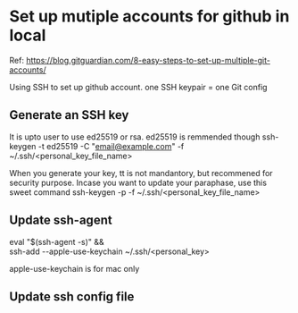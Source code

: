 # Set up mutiple accounts for github in local
Ref: https://blog.gitguardian.com/8-easy-steps-to-set-up-multiple-git-accounts/

Using SSH to set up github account. one SSH keypair = one Git config

## Generate an SSH key
It is upto user to use ed25519 or rsa. ed25519 is remmended though
ssh-keygen -t ed25519 -C "email@example.com" -f ~/.ssh/<personal_key_file_name> 

When you generate your key, tt is not mandantory, but recommened for security purpose. 
Incase you want to update your paraphase, use this sweet command
ssh-keygen -p -f ~/.ssh/<personal_key_file_name> 

## Update ssh-agent
eval "$(ssh-agent -s)" && \
ssh-add --apple-use-keychain ~/.ssh/<personal_key> 

apple-use-keychain is for mac only

## Update ssh config file